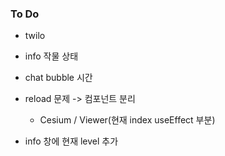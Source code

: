 ### To Do

- twilo

- info 작물 상태

- chat bubble 시간

- reload 문제 -> 컴포넌트 분리

  - Cesium / Viewer(현재 index useEffect 부분)

- info 창에 현재 level 추가
